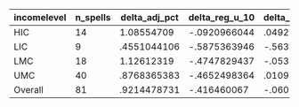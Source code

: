 incomelevel|n_spells|delta_adj_pct|delta_reg_u_10|delta_reg_u_20|delta_reg_u_30|delta_reg_u_40|delta_reg_u_50|delta_reg_u_60|delta_reg_u_70|delta_reg_u_80|delta_reg_u_90
---|---|---|---|---|---|---|---|---|---|---|---
HIC|14|1.08554709|-.0920966044|.0492232181|.2374530733|.4617568851|.5355088711|.7144083381|.9230068922|2.989532232|3.347574234
LIC|9|.4551044106|-.5875363946|-.5638717413|-.1699390411|-.0854110718|.1339449137|.6527267694|.7571762204|1.657662988|2.301187038
LMC|18|1.12612319|-.4747829437|-.0539535508|.5525708795|1.0260818|1.047908068|1.203983307|1.319777369|2.245892048|3.082644701
UMC|40|.8768365383|-.4652498364|.0109704137|.1469831467|.4906613231|.7828226089|1.072795868|1.562004805|1.863962173|2.650588036
Overall|81|.9214478731|-.416460067|-.0607168898|.2175369561|.5406397581|.7268874049|.9933307767|1.308307052|2.120456219|2.828245163
